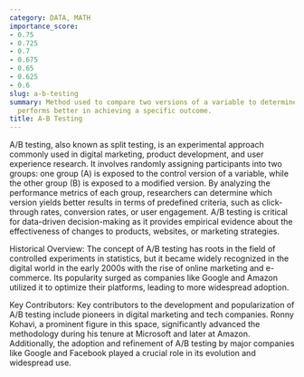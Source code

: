 ```yaml
---
category: DATA, MATH
importance_score:
- 0.75
- 0.725
- 0.7
- 0.675
- 0.65
- 0.625
- 0.6
slug: a-b-testing
summary: Method used to compare two versions of a variable to determine which one
  performs better in achieving a specific outcome.
title: A-B Testing
---
```


A/B testing, also known as split testing, is an experimental approach commonly used in digital marketing, product development, and user experience research. It involves randomly assigning participants into two groups: one group (A) is exposed to the control version of a variable, while the other group (B) is exposed to a modified version. By analyzing the performance metrics of each group, researchers can determine which version yields better results in terms of predefined criteria, such as click-through rates, conversion rates, or user engagement. A/B testing is critical for data-driven decision-making as it provides empirical evidence about the effectiveness of changes to products, websites, or marketing strategies.

Historical Overview:
The concept of A/B testing has roots in the field of controlled experiments in statistics, but it became widely recognized in the digital world in the early 2000s with the rise of online marketing and e-commerce. Its popularity surged as companies like Google and Amazon utilized it to optimize their platforms, leading to more widespread adoption.

Key Contributors:
Key contributors to the development and popularization of A/B testing include pioneers in digital marketing and tech companies. Ronny Kohavi, a prominent figure in this space, significantly advanced the methodology during his tenure at Microsoft and later at Amazon. Additionally, the adoption and refinement of A/B testing by major companies like Google and Facebook played a crucial role in its evolution and widespread use.